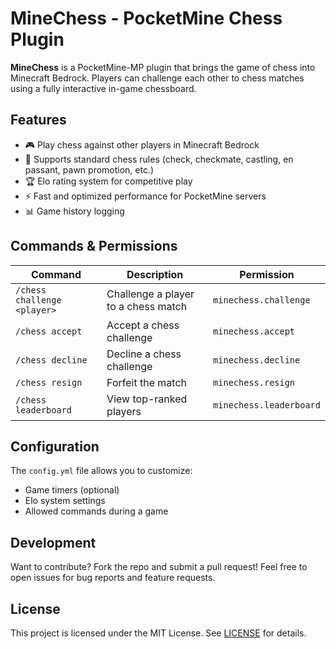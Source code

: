 # MineChess - PocketMine Chess Plugin

**MineChess** is a PocketMine-MP plugin that brings the game of chess into Minecraft Bedrock. Players can challenge each other to chess matches using a fully interactive in-game chessboard.

## Features
- 🎮 Play chess against other players in Minecraft Bedrock
- 📜 Supports standard chess rules (check, checkmate, castling, en passant, pawn promotion, etc.)
- 🏆 Elo rating system for competitive play
- ⚡ Fast and optimized performance for PocketMine servers
- 📊 Game history logging

## Commands & Permissions
| Command | Description | Permission |
|---------|-------------|------------|
| `/chess challenge <player>` | Challenge a player to a chess match | `minechess.challenge` |
| `/chess accept` | Accept a chess challenge | `minechess.accept` |
| `/chess decline` | Decline a chess challenge | `minechess.decline` |
| `/chess resign` | Forfeit the match | `minechess.resign` |
| `/chess leaderboard` | View top-ranked players | `minechess.leaderboard` |

## Configuration
The `config.yml` file allows you to customize:
- Game timers (optional)
- Elo system settings
- Allowed commands during a game

## Development
Want to contribute? Fork the repo and submit a pull request! Feel free to open issues for bug reports and feature requests.

## License
This project is licensed under the MIT License. See [LICENSE](LICENSE) for details.
